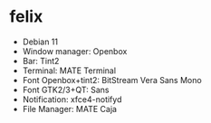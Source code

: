 # felix

  - Debian 11
  - Window manager: Openbox
  - Bar: Tint2
  - Terminal: MATE Terminal
  - Font Openbox+tint2: BitStream Vera Sans Mono
  - Font GTK2/3+QT: Sans
  - Notification: xfce4-notifyd
  - File Manager: MATE Caja
